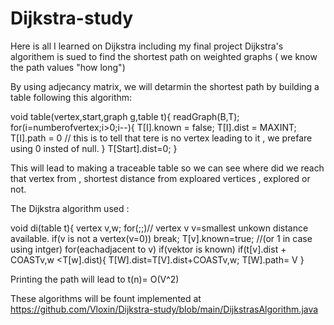 # Dijkstra-study
Here is all I learned on Dijkstra including my final project 
Dijkstra's algorithem is sued to find the shortest path on weighted graphs ( we know the path values "how long")

 By using adjecancy matrix, we will detarmin the shortest path by building a table following this algorithm:
 
 void table(vertex,start,graph g,table t){
 readGraph(B,T);
 for(i=numberofvertex;i>0;i--){
 T[I].known = false;
 T[I].dist = MAXINT;
 T[I].path = 0 // this is to tell that tere is no vertex leading to it , we prefare using 0 insted of null.
 }
 T[Start].dist=0;
 }
 
 
This will lead to making a traceable table so we can see where did we reach that vertex from , shortest distance from exploared vertices , explored or not.

The Dijkstra algorithm used :


void di(table t){
vertex v,w;
for(;;)// vertex v
v=smallest unkown distance available.
if(v is not a vertex(v=0))
break;
T[v].known=true; //(or 1 in case using intger)
for(eachadjacent to v)
  if(vektor is known)
    if(t[v].dist + COASTv,w <T[w].dist){
    T[W].dist=T[V].dist+COASTv,w;
    T[W].path= V
}

Printing the path will lead to t(n)= O(V^2)

These algorithms will be fount implemented  at https://github.com/Vloxin/Dijkstra-study/blob/main/DijkstrasAlgorithm.java



